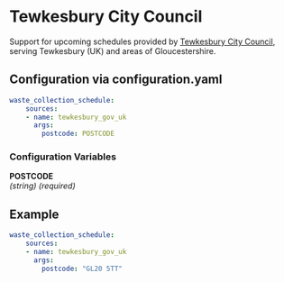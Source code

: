 # Tewkesbury City Council

Support for upcoming schedules provided by [Tewkesbury City Council](https://www.tewkesbury.gov.uk/waste-and-recycling), serving Tewkesbury (UK) and areas of Gloucestershire.

## Configuration via configuration.yaml

```yaml
waste_collection_schedule:
    sources:
    - name: tewkesbury_gov_uk
      args:
        postcode: POSTCODE
```

### Configuration Variables

**POSTCODE**<br>
*(string) (required)*


## Example

```yaml
waste_collection_schedule:
    sources:
    - name: tewkesbury_gov_uk
      args:
        postcode: "GL20 5TT"
```

